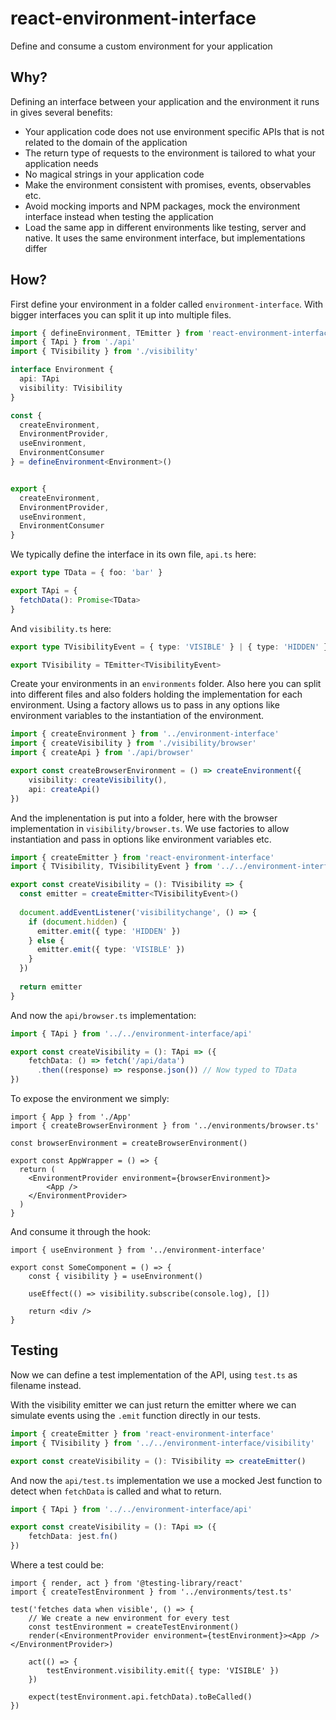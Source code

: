 # react-environment-interface
Define and consume a custom environment for your application

## Why?
Defining an interface between your application and the environment it runs in gives several benefits:

- Your application code does not use environment specific APIs that is not related to the domain of the application
- The return type of requests to the environment is tailored to what your application needs
- No magical strings in your application code
- Make the environment consistent with promises, events, observables etc.
- Avoid mocking imports and NPM packages, mock the environment interface instead when testing the application
- Load the same app in different environments like testing, server and native. It uses the same environment interface, but implementations differ

## How?

First define your environment in a folder called `environment-interface`. With bigger interfaces you can split it up into multiple files.

```ts
import { defineEnvironment, TEmitter } from 'react-environment-interface'
import { TApi } from './api'
import { TVisibility } from './visibility'

interface Environment {
  api: TApi
  visibility: TVisibility
}

const {
  createEnvironment,
  EnvironmentProvider,
  useEnvironment,
  EnvironmentConsumer
} = defineEnvironment<Environment>()


export {
  createEnvironment,
  EnvironmentProvider,
  useEnvironment,
  EnvironmentConsumer    
}
```

We typically define the interface in its own file, `api.ts` here:
```ts
export type TData = { foo: 'bar' }

export TApi = {
  fetchData(): Promise<TData>
}
```

And `visibility.ts` here:

```ts
export type TVisibilityEvent = { type: 'VISIBLE' } | { type: 'HIDDEN' }

export TVisibility = TEmitter<TVisibilityEvent>
```

Create your environments in an `environments` folder. Also here you can split into different files and also folders holding the implementation for each environment. Using a factory allows us to pass in any options like environment variables to the instantiation of the environment.

```ts
import { createEnvironment } from '../environment-interface'
import { createVisibility } from './visibility/browser'
import { createApi } from './api/browser'

export const createBrowserEnvironment = () => createEnvironment({
    visibility: createVisibility(),
    api: createApi()
})
```

And the implenentation is put into a folder, here with the browser implementation in `visibility/browser.ts`. We use 
factories to allow instantiation and pass in options like environment variables etc.

```ts
import { createEmitter } from 'react-environment-interface'
import { TVisibility, TVisibilityEvent } from '../../environment-interface/visibility'

export const createVisibility = (): TVisibility => {
  const emitter = createEmitter<TVisibilityEvent>()
  
  document.addEventListener('visibilitychange', () => {
    if (document.hidden) {
      emitter.emit({ type: 'HIDDEN' })
    } else {
      emitter.emit({ type: 'VISIBLE' })
    }
  })
  
  return emitter
}
```

And now the `api/browser.ts` implementation:

```ts
import { TApi } from '../../environment-interface/api'

export const createVisibility = (): TApi => ({
    fetchData: () => fetch('/api/data')
      .then((response) => response.json()) // Now typed to TData
})
```

To expose the environment we simply:

```tsx
import { App } from './App'
import { createBrowserEnvironment } from '../environments/browser.ts'

const browserEnvironment = createBrowserEnvironment()

export const AppWrapper = () => {
  return (
    <EnvironmentProvider environment={browserEnvironment}>
        <App />
    </EnvironmentProvider>
  )
}
```

And consume it through the hook:

```tsx
import { useEnvironment } from '../environment-interface'

export const SomeComponent = () => {
    const { visibility } = useEnvironment()
    
    useEffect(() => visibility.subscribe(console.log), [])
    
    return <div />
}
```

## Testing

Now we can define a test implementation of the API, using `test.ts` as filename instead.

With the visibility emitter we can just return the emitter where we can simulate events using the `.emit` function directly in our tests.

```ts
import { createEmitter } from 'react-environment-interface'
import { TVisibility } from '../../environment-interface/visibility'

export const createVisibility = (): TVisibility => createEmitter()
```

And now the `api/test.ts` implementation we use a mocked Jest function to detect when `fetchData` is called and what to return.

```ts
import { TApi } from '../../environment-interface/api'

export const createVisibility = (): TApi => ({
    fetchData: jest.fn()
})
```

Where a test could be:

```tsx
import { render, act } from '@testing-library/react'
import { createTestEnvironment } from '../environments/test.ts'

test('fetches data when visible', () => {
    // We create a new environment for every test
    const testEnvironment = createTestEnvironment()
    render(<EnvironmentProvider environment={testEnvironment}><App /></EnvironmentProvider>)
    
    act(() => {
        testEnvironment.visibility.emit({ type: 'VISIBLE' })
    })
    
    expect(testEnvironment.api.fetchData).toBeCalled()
})
```